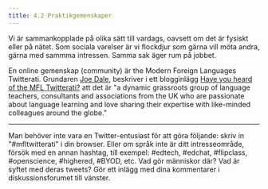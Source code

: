 ```yaml
---
title: 4.2 Praktikgemenskaper
---
```


Vi är sammankopplade på olika sätt till vardags, oavsett om det är fysiskt eller på nätet. Som sociala varelser är vi flockdjur som gärna vill möta andra, gärna med sammma intressen. Samma sak äger rum på jobbet. 

En online gemenskap (community) är the Modern Foreign Languages Twitterati. Grundaren [Joe Dale][1], beskriver i ett blogginlägg [Have you heard of the MFL Twitterati?][2] att det är  "a dynamic grassroots group of language teachers, consultants and associations from the UK who are passionate about language learning and love sharing their expertise with like-minded colleagues around the globe." 


----------


Man behöver inte vara en Twitter-entusiast för att göra följande: skriv in "#mfltwitterati" i din browser. Eller om språk inte är ditt intresseområde, försök med en annan hashtag, till exempel: #edtech, #edchat, #flipclass, #openscience, #highered, #BYOD, etc. Vad gör människor där? Vad är syftet med deras tweets? Gör ett inlägg med dina kommentarer i diskussionsforumet till vänster. 


  [1]: https://twitter.com/joedale
  [2]: http://networkforlanguageslondon.org.uk/blog/have-you-heard-of-the-mfl-twitterati/

